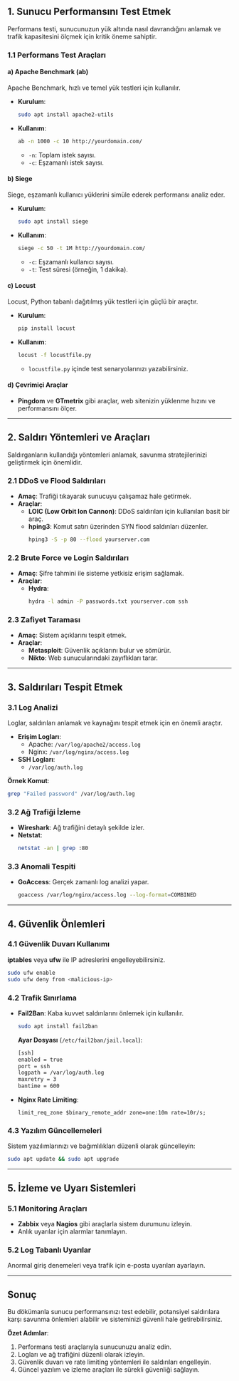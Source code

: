 ## **1. Sunucu Performansını Test Etmek**

Performans testi, sunucunuzun yük altında nasıl davrandığını anlamak ve trafik kapasitesini ölçmek için kritik öneme sahiptir.

### **1.1 Performans Test Araçları**

#### **a) Apache Benchmark (ab)**
Apache Benchmark, hızlı ve temel yük testleri için kullanılır.

- **Kurulum**:
  ```bash
  sudo apt install apache2-utils
  ```

- **Kullanım**:
  ```bash
  ab -n 1000 -c 10 http://yourdomain.com/
  ```
  - `-n`: Toplam istek sayısı.
  - `-c`: Eşzamanlı istek sayısı.

#### **b) Siege**
Siege, eşzamanlı kullanıcı yüklerini simüle ederek performansı analiz eder.

- **Kurulum**:
  ```bash
  sudo apt install siege
  ```

- **Kullanım**:
  ```bash
  siege -c 50 -t 1M http://yourdomain.com/
  ```
  - `-c`: Eşzamanlı kullanıcı sayısı.
  - `-t`: Test süresi (örneğin, 1 dakika).

#### **c) Locust**
Locust, Python tabanlı dağıtılmış yük testleri için güçlü bir araçtır.

- **Kurulum**:
  ```bash
  pip install locust
  ```

- **Kullanım**:
  ```bash
  locust -f locustfile.py
  ```
  - `locustfile.py` içinde test senaryolarınızı yazabilirsiniz.

#### **d) Çevrimiçi Araçlar**
- **Pingdom** ve **GTmetrix** gibi araçlar, web sitenizin yüklenme hızını ve performansını ölçer.

---

## **2. Saldırı Yöntemleri ve Araçları**

Saldırganların kullandığı yöntemleri anlamak, savunma stratejilerinizi geliştirmek için önemlidir.

### **2.1 DDoS ve Flood Saldırıları**
- **Amaç**: Trafiği tıkayarak sunucuyu çalışamaz hale getirmek.
- **Araçlar**:
  - **LOIC (Low Orbit Ion Cannon)**: DDoS saldırıları için kullanılan basit bir araç.
  - **hping3**: Komut satırı üzerinden SYN flood saldırıları düzenler.
    ```bash
    hping3 -S -p 80 --flood yourserver.com
    ```

### **2.2 Brute Force ve Login Saldırıları**
- **Amaç**: Şifre tahmini ile sisteme yetkisiz erişim sağlamak.
- **Araçlar**:
  - **Hydra**:
    ```bash
    hydra -l admin -P passwords.txt yourserver.com ssh
    ```

### **2.3 Zafiyet Taraması**
- **Amaç**: Sistem açıklarını tespit etmek.
- **Araçlar**:
  - **Metasploit**: Güvenlik açıklarını bulur ve sömürür.
  - **Nikto**: Web sunucularındaki zayıflıkları tarar.

---

## **3. Saldırıları Tespit Etmek**

### **3.1 Log Analizi**
Loglar, saldırıları anlamak ve kaynağını tespit etmek için en önemli araçtır.

- **Erişim Logları**:
  - Apache: `/var/log/apache2/access.log`
  - Nginx: `/var/log/nginx/access.log`
- **SSH Logları**:
  - `/var/log/auth.log`

**Örnek Komut**:
```bash
grep "Failed password" /var/log/auth.log
```

### **3.2 Ağ Trafiği İzleme**
- **Wireshark**: Ağ trafiğini detaylı şekilde izler.
- **Netstat**:
  ```bash
  netstat -an | grep :80
  ```

### **3.3 Anomali Tespiti**
- **GoAccess**: Gerçek zamanlı log analizi yapar.
  ```bash
  goaccess /var/log/nginx/access.log --log-format=COMBINED
  ```

---

## **4. Güvenlik Önlemleri**

### **4.1 Güvenlik Duvarı Kullanımı**
**iptables** veya **ufw** ile IP adreslerini engelleyebilirsiniz.
```bash
sudo ufw enable
sudo ufw deny from <malicious-ip>
```

### **4.2 Trafik Sınırlama**
- **Fail2Ban**:
  Kaba kuvvet saldırılarını önlemek için kullanılır.
  ```bash
  sudo apt install fail2ban
  ```
  **Ayar Dosyası** (`/etc/fail2ban/jail.local`):
  ```bash
  [ssh]
  enabled = true
  port = ssh
  logpath = /var/log/auth.log
  maxretry = 3
  bantime = 600
  ```

- **Nginx Rate Limiting**:
  ```nginx
  limit_req_zone $binary_remote_addr zone=one:10m rate=10r/s;
  ```

### **4.3 Yazılım Güncellemeleri**
Sistem yazılımlarınızı ve bağımlılıkları düzenli olarak güncelleyin:
```bash
sudo apt update && sudo apt upgrade
```

---

## **5. İzleme ve Uyarı Sistemleri**

### **5.1 Monitoring Araçları**
- **Zabbix** veya **Nagios** gibi araçlarla sistem durumunu izleyin.
- Anlık uyarılar için alarmlar tanımlayın.

### **5.2 Log Tabanlı Uyarılar**
Anormal giriş denemeleri veya trafik için e-posta uyarıları ayarlayın.

---

## **Sonuç**

Bu dökümanla sunucu performansınızı test edebilir, potansiyel saldırılara karşı savunma önlemleri alabilir ve sisteminizi güvenli hale getirebilirsiniz. 

**Özet Adımlar**:
1. Performans testi araçlarıyla sunucunuzu analiz edin.
2. Logları ve ağ trafiğini düzenli olarak izleyin.
3. Güvenlik duvarı ve rate limiting yöntemleri ile saldırıları engelleyin.
4. Güncel yazılım ve izleme araçları ile sürekli güvenliği sağlayın.
